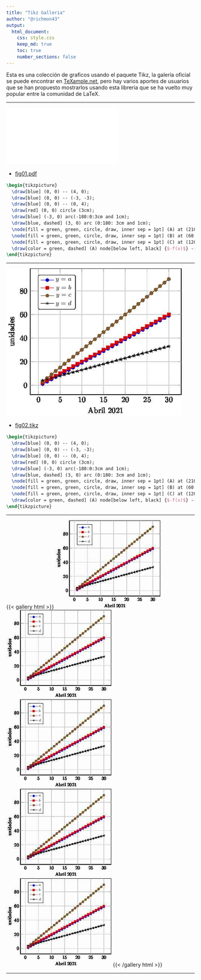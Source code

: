 ```yaml
---
title: "Tikz Galleria"
author: "@richmon43"
output:
  html_document:
    css: style.css
    keep_md: true
    toc: true
    number_sections: false
---
```


Esta es una colección de graficos usando el paquete Tikz, la galería oficial se puede encontrar en [TeXample.net](http://www.texample.net/tikz/examples/), pero hay varios aportes de usuarios que se han propuesto mostrarlos usando esta libreria que se ha vuelto muy popular entre la comunidad de LaTeX.

****

![](./img/fig02.pdf)

  * [fig01.pdf](https://github.com/richmon43/ejemplosTikz/blob/master/tikz/fig01.pdf)

```tex
\begin{tikzpicture}
  \draw[blue] (0, 0) -- (4, 0);
  \draw[blue] (0, 0) -- (-3, -3);
  \draw[blue] (0, 0) -- (0, 4);
  \draw[red] (0, 0) circle (3cm);
  \draw[blue] (-3, 0) arc(-180:0:3cm and 1cm);
  \draw[blue, dashed] (3, 0) arc (0:180: 3cm and 1cm);
  \node[fill = green, green, circle, draw, inner sep = 1pt] (A) at (210:3) {};
  \node[fill = green, green, circle, draw, inner sep = 1pt] (B) at (60:3) {};
  \node[fill = green, green, circle, draw, inner sep = 1pt] (C) at (120:3cm and 1cm) {};
  \draw[color = green, dashed] (A) node[below left, black] {$-f(x)$} -- (B) node[right, black] {$f(x)$} -- (C) node[above, black] {$g(x)$};
\end{tikzpicture}
```
****

![](./tikz/fig02.jpg)

  * [fig02.tikz](https://github.com/richmon43/ejemplosTikz/blob/master/tikz/fig01.tikz)

```tex
\begin{tikzpicture}
  \draw[blue] (0, 0) -- (4, 0);
  \draw[blue] (0, 0) -- (-3, -3);
  \draw[blue] (0, 0) -- (0, 4);
  \draw[red] (0, 0) circle (3cm);
  \draw[blue] (-3, 0) arc(-180:0:3cm and 1cm);
  \draw[blue, dashed] (3, 0) arc (0:180: 3cm and 1cm);
  \node[fill = green, green, circle, draw, inner sep = 1pt] (A) at (210:3) {};
  \node[fill = green, green, circle, draw, inner sep = 1pt] (B) at (60:3) {};
  \node[fill = green, green, circle, draw, inner sep = 1pt] (C) at (120:3cm and 1cm) {};
  \draw[color = green, dashed] (A) node[below left, black] {$-f(x)$} -- (B) node[right, black] {$f(x)$} -- (C) node[above, black] {$g(x)$};
\end{tikzpicture}
```
****

{{< gallery html >}}
<img src="./tikz/fig02c.jpg" alt="">
<img src="./tikz/fig02c.jpg" alt="">
<img src="./tikz/fig02c.jpg" alt="">
<img src="./tikz/fig02c.jpg" alt="">
<img src="./tikz/fig02c.jpg" alt="">
{{< /gallery html >}}

****

